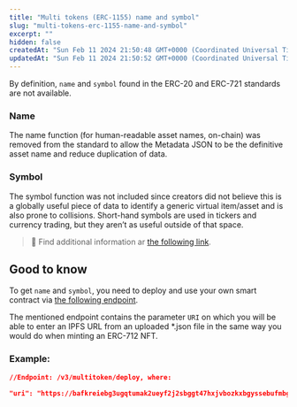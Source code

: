 ```yaml
---
title: "Multi tokens (ERC-1155) name and symbol"
slug: "multi-tokens-erc-1155-name-and-symbol"
excerpt: ""
hidden: false
createdAt: "Sun Feb 11 2024 21:50:48 GMT+0000 (Coordinated Universal Time)"
updatedAt: "Sun Feb 11 2024 21:50:52 GMT+0000 (Coordinated Universal Time)"
---
```

By definition, `name` and `symbol` found in the ERC-20 and ERC-721 standards are not available.

### Name

The name function (for human-readable asset names, on-chain) was removed from the standard to allow the Metadata JSON to be the definitive asset name and reduce duplication of data.

### Symbol

The symbol function was not included since creators did not believe this is a globally useful piece of data to identify a generic virtual item/asset and is also prone to collisions. Short-hand symbols are used in tickers and currency trading, but they aren’t as useful outside of that space.

> 📘 Find additional information ar [the following link](https://eips.ethereum.org/EIPS/eip-1155#rationale).

## Good to know

To get `name` and `symbol`, you need to deploy and use your own smart contract via [the following endpoint](https://apidoc.tatum.io/tag/Multi-Tokens-(ERC-1155-or-compatible)/#operation/DeployMultiToken).

The mentioned endpoint contains the parameter `URI` on which you will be able to enter an IPFS URL from an uploaded \*.json file in the same way you would do when minting an ERC-712 NFT.

### Example:

```json JSON
//Endpoint: /v3/multitoken/deploy, where:

"uri": "https://bafkreiebg3ugqtumak2ueyf2j2sbggt47hxjvbozkxbgyssebufmbgp3fa",
```
